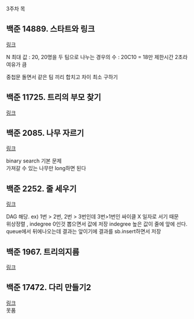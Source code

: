 
3주차 목

**백준 14889. 스타트와 링크**
---
[링크](https://www.acmicpc.net/problem/14889)  

N 최대 값 : 20, 20명을 두 팀으로 나누는 경우의 수 : 20C10 = 18만
제한시간 2초라 여유가 큼

중첩문 돌면서 같은 팀 끼리 합치고 차이 최소 구하기

**백준 11725. 트리의 부모 찾기**
---
[링크](https://www.acmicpc.net/problem/11725)  


**백준 2085. 나무 자르기**
---
[링크](https://www.acmicpc.net/problem/2805)  

binary search 기본 문제  
가져갈 수 있는 나무만 long하면 된다 


**백준 2252. 줄 세우기**
---
[링크](https://www.acmicpc.net/problem/2252)  

DAG 해당.  ex) 1번 > 2번, 2번 > 3번인데  3번>1번인 싸이클 X 일자로 서기 때문  
위상정렬 ,  indegree 0인것 뽑으면서 값에 저장 
indegree 높은 값이 줄에 앞에 선다.   
queue에서 뒤에나오는데 결과는 앞이기에 결과를 sb.insert하면서 저장 

**백준 1967. 트리의지름**
---
[링크](https://www.acmicpc.net/problem/1967)  

**백준 17472. 다리 만들기2**
---
[링크](https://www.acmicpc.net/problem/17472)  
못품
